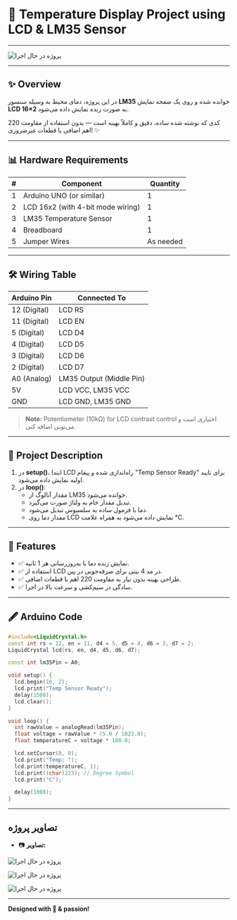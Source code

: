 # 🌟 Temperature Display Project using LCD & LM35 Sensor

---

![پروژه در حال اجرا](images/lcdTemp4.png) 

---

## ✨ Overview
در این پروژه، دمای محیط به وسیله سنسور **LM35** خوانده شده و روی یک صفحه نمایش **LCD 16×2** به صورت زنده نمایش داده می‌شود.

کدی که نوشته شده ساده، دقیق و کاملاً بهینه است — بدون استفاده از مقاومت 220 اهم اضافی یا قطعات غیرضروری! ✨

---

## 📊 Hardware Requirements

| #  | Component              | Quantity |
|----|-------------------------|----------|
| 1  | Arduino UNO (or similar) | 1        |
| 2  | LCD 16x2 (with 4-bit mode wiring) | 1        |
| 3  | LM35 Temperature Sensor | 1        |
| 4  | Breadboard              | 1        |
| 5  | Jumper Wires             | As needed |

---

## 🛠️ Wiring Table

| Arduino Pin | Connected To         |
|-------------|----------------------|
| 12 (Digital)| LCD RS                |
| 11 (Digital)| LCD EN                |
| 5 (Digital) | LCD D4                |
| 4 (Digital) | LCD D5                |
| 3 (Digital) | LCD D6                |
| 2 (Digital) | LCD D7                |
| A0 (Analog) | LM35 Output (Middle Pin) |
| 5V          | LCD VCC, LM35 VCC     |
| GND         | LCD GND, LM35 GND     |

> **Note:** Potentiometer (10kΩ) for LCD contrast control اختیاری است و می‌تونی اضافه کنی.

---

## 🌈 Project Description

1. در **setup()**، ابتدا LCD راه‌اندازی شده و پیغام "Temp Sensor Ready" برای تایید اولیه نمایش داده می‌شود.
2. در **loop()**:
   - مقدار آنالوگ از LM35 خوانده می‌شود.
   - تبدیل مقدار خام به ولتاژ صورت می‌گیرد.
   - دما با فرمول ساده به سلسیوس تبدیل می‌شود.
   - مقدار دما روی LCD نمایش داده می‌شود به همراه علامت °C.

---

## 🎉 Features

- ✅ نمایش زنده دما با به‌روزرسانی هر 1 ثانیه.
- ✅ استفاده از LCD در مد 4 بیتی برای صرفه‌جویی در پین.
- ✅ طراحی بهینه بدون نیاز به مقاومت 220 اهم یا قطعات اضافی.
- ✅ سادگی در سیم‌کشی و سرعت بالا در اجرا.

---

## 🖋️ Arduino Code

```cpp
#include<LiquidCrystal.h>
const int rs = 12, en = 11, d4 = 5, d5 = 4, d6 = 3, d7 = 2;
LiquidCrystal lcd(rs, en, d4, d5, d6, d7);

const int lm35Pin = A0;

void setup() {
  lcd.begin(16, 2);
  lcd.print("Temp Sensor Ready");
  delay(1500);
  lcd.clear();
}

void loop() {
  int rawValue = analogRead(lm35Pin);
  float voltage = rawValue * (5.0 / 1023.0);
  float temperatureC = voltage * 100.0;

  lcd.setCursor(0, 0);
  lcd.print("Temp: ");
  lcd.print(temperatureC, 1);
  lcd.print((char)223); // Degree Symbol
  lcd.print("C");

  delay(1000);
}
```

---


## تصاویر پروژه
- 📷 **تصاویر:** 



![پروژه در حال اجرا](images/lcdTemp.png)

![پروژه در حال اجرا](images/lcdTemp2.jpg)

![پروژه در حال اجرا](images/lcdTemp5.png)

---

**Designed with 🧡 & passion!**

